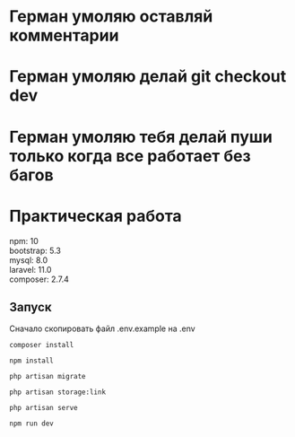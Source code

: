 # Герман умоляю оставляй комментарии
# Герман умоляю делай git checkout dev
# Герман умоляю тебя делай пуши только когда все работает без багов
# Практическая работа  

npm: 10  
bootstrap: 5.3  
mysql: 8.0  
laravel: 11.0  
composer: 2.7.4  

## Запуск
Сначало скопировать файл .env.example на .env
```
composer install
```
```
npm install
```
```
php artisan migrate
```
```
php artisan storage:link
```
```
php artisan serve
```
```
npm run dev
```
